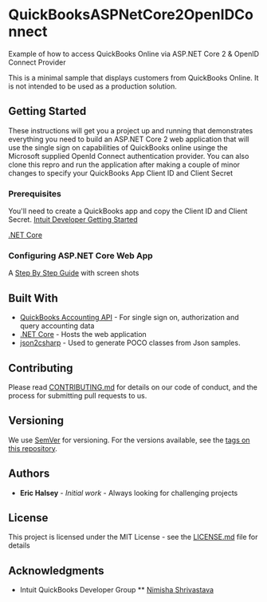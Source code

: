 # QuickBooksASPNetCore2OpenIDConnect
Example of how to access QuickBooks Online via ASP.NET Core 2 &amp; OpenID Connect Provider

This is a minimal sample that displays customers from QuickBooks Online.  It is not intended to be used as a production solution.

## Getting Started

These instructions will get you a project up and running that demonstrates everything you need to build an ASP.NET Core 2 web application that will use the single sign on capabilities of QuickBooks online usinge the Microsoft supplied OpenId Connect authentication provider.  You can also clone this repro and run the application after making a couple of minor changes to specify your QuickBooks App Client ID and Client Secret

### Prerequisites

You'll need to create a QuickBooks app and copy the Client ID and Client Secret. [Intuit Developer Getting Started](https://developer.intuit.com/getstarted)

[.NET Core](https://www.microsoft.com/net/core#windowscmd)

### Configuring ASP.NET Core Web App

A [Step By Step Guide](https://github.com/ehalsey-quickbooks/QuickBooksASPNetCore2OpenIDConnect/wiki/Step-By-Step-Guide) with screen shots

## Built With

* [QuickBooks Accounting API](https://developer.intuit.com/getstarted) - For single sign on, authorization and query accounting data
* [.NET Core](https://www.microsoft.com/net/core#windowscmd) - Hosts the web application
* [json2csharp](http://json2csharp.com/) - Used to generate POCO classes from Json samples.

## Contributing

Please read [CONTRIBUTING.md](https://gist.github.com/PurpleBooth/b24679402957c63ec426) for details on our code of conduct, and the process for submitting pull requests to us.

## Versioning

We use [SemVer](http://semver.org/) for versioning. For the versions available, see the [tags on this repository](https://github.com/your/project/tags). 

## Authors

* **Eric Halsey** - *Initial work* - Always looking for challenging projects

## License

This project is licensed under the MIT License - see the [LICENSE.md](LICENSE.md) file for details

## Acknowledgments

* Intuit QuickBooks Developer Group 
** [Nimisha Shrivastava](https://help.developer.intuit.com/s/profile/005G0000002k5Q9IAI)

